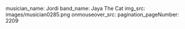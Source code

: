 musician_name: Jordi
band_name: Jaya The Cat
img_src: images/musician0285.png
onmouseover_src: 
pagination_pageNumber: 2209